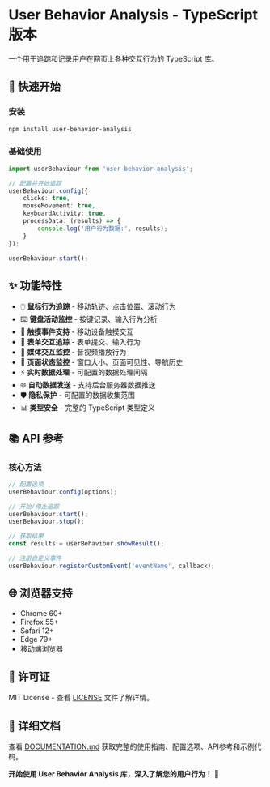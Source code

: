 # User Behavior Analysis - TypeScript 版本

一个用于追踪和记录用户在网页上各种交互行为的 TypeScript 库。

## 🚀 快速开始

### 安装

```bash
npm install user-behavior-analysis
```

### 基础使用

```typescript
import userBehaviour from 'user-behavior-analysis';

// 配置并开始追踪
userBehaviour.config({
    clicks: true,
    mouseMovement: true,
    keyboardActivity: true,
    processData: (results) => {
        console.log('用户行为数据:', results);
    }
});

userBehaviour.start();
```

## ✨ 功能特性

- 🖱️ **鼠标行为追踪** - 移动轨迹、点击位置、滚动行为
- ⌨️ **键盘活动监控** - 按键记录、输入行为分析
- 📱 **触摸事件支持** - 移动设备触摸交互
- 📝 **表单交互追踪** - 表单提交、输入行为
- 🎵 **媒体交互监控** - 音视频播放行为
- 🔄 **页面状态监控** - 窗口大小、页面可见性、导航历史
- ⚡ **实时数据处理** - 可配置的数据处理间隔
- 🌐 **自动数据发送** - 支持后台服务器数据推送
- 🛡️ **隐私保护** - 可配置的数据收集范围
- 📊 **类型安全** - 完整的 TypeScript 类型定义

## 📚 API 参考

### 核心方法

```typescript
// 配置选项
userBehaviour.config(options);

// 开始/停止追踪
userBehaviour.start();
userBehaviour.stop();

// 获取结果
const results = userBehaviour.showResult();

// 注册自定义事件
userBehaviour.registerCustomEvent('eventName', callback);
```

## 🌐 浏览器支持

- Chrome 60+
- Firefox 55+
- Safari 12+
- Edge 79+
- 移动端浏览器

## 📄 许可证

MIT License - 查看 [LICENSE](LICENSE) 文件了解详情。

## 📖 详细文档

查看 [DOCUMENTATION.md](DOCUMENTATION.md) 获取完整的使用指南、配置选项、API参考和示例代码。



**开始使用 User Behavior Analysis 库，深入了解您的用户行为！** 🚀

